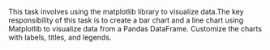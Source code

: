 This task involves using the matplotlib library to visualize data.The key responsibility of this task is to create a bar chart and a line chart using Matplotlib to visualize data from a Pandas DataFrame. 
Customize the charts with labels, titles, and legends.

